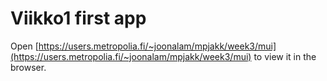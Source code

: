 # Viikko1 first app

Open [https://users.metropolia.fi/~joonalam/mpjakk/week3/mui](https://users.metropolia.fi/~joonalam/mpjakk/week3/mui) to view it in the browser.
